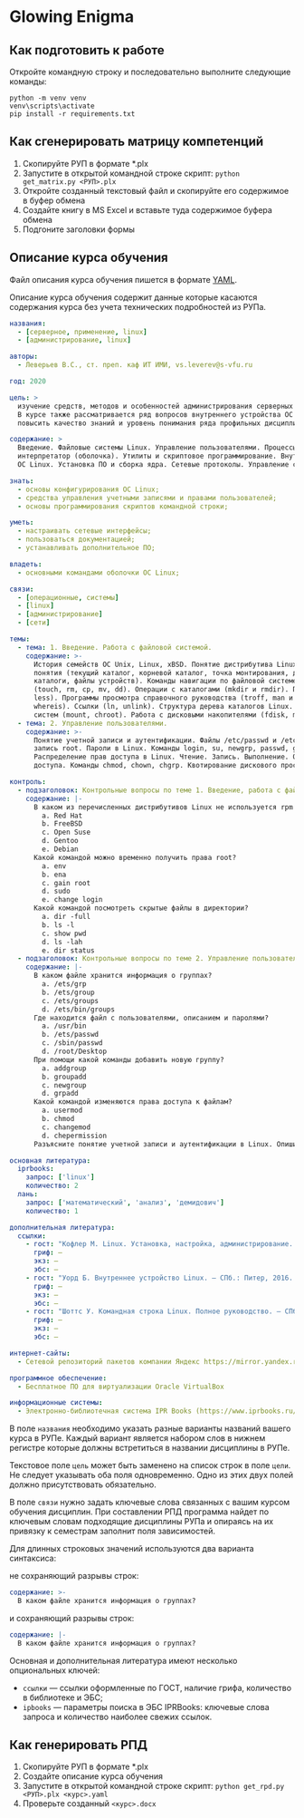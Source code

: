 # Glowing Enigma

## Как подготовить к работе

Откройте командную строку и последовательно выполните следующие команды:

```batch
python -m venv venv
venv\scripts\activate
pip install -r requirements.txt
```

## Как сгенерировать матрицу компетенций

1. Скопируйте РУП в формате *.plx
2. Запустите в открытой командной строке скрипт: `python get_matrix.py <РУП>.plx`
3. Откройте созданный текстовый файл и скопируйте его содержимое в буфер обмена
4. Создайте книгу в MS Excel и вставьте туда содержимое буфера обмена
5. Подгоните заголовки формы

## Описание курса обучения

Файл описания курса обучения пишется в формате [YAML](https://ru.wikipedia.org/wiki/YAML).

Описание курса обучения содержит данные которые касаются содержания курса без учета 
технических подробностей из РУПа.

```yaml
названия:
  - [серверное, применение, linux]
  - [администрирование, linux]

авторы:
  - Леверьев В.С., ст. преп. каф ИТ ИМИ, vs.leverev@s-vfu.ru

год: 2020

цель: >
  изучение средств, методов и особенностей администрирования серверных установок ОС Linux.
  В курсе также рассматривается ряд вопросов внутреннего устройства ОС Linux, позволяющих
  повысить качество знаний и уровень понимания ряда профильных дисциплин.

содержание: >
  Введение. Файловые системы Linux. Управление пользователями. Процессы. Командный
  интерпретатор (оболочка). Утилиты и скриптовое программирование. Внутреннее устройство
  ОС Linux. Установка ПО и сборка ядра. Сетевые протоколы. Управление сетью. Серверы.

знать:
  - основы конфигурирования ОС Linux;
  - средства управления учетными записями и правами пользователей;
  - основы программирования скриптов командной строки;

уметь:
  - настраивать сетевые интерфейсы;
  - пользоваться документацией;
  - устанавливать дополнительное ПО;

владеть:
  - основными командами оболочки ОС Linux;

связи:
  - [операционные, системы]
  - [linux]
  - [администрирование]
  - [сети]

темы:
  - тема: 1. Введение. Работа с файловой системой.
    содержание: >-
      История семейств ОС Unix, Linux, xBSD. Понятие дистрибутива Linux. Обзор популярных дистрибутивов Linux. Основные
      понятия (текущий каталог, корневой каталог, точка монтирования, домашний каталог). Типы файлов (обычные файлы,
      каталоги, файлы устройств). Команды навигации по файловой системе (cd, pushd, popd, pwd). Операции с файлами
      (touch, rm, cp, mv, dd). Операции с каталогами (mkdir и rmdir). Просмотр файлов (cat, dog, head, tail, more, 
      less). Программы просмотра справочного руководства (troff, man и info). Поиск файлов (find, locate, whatis, 
      whereis). Ссылки (ln, unlink). Структура дерева каталогов Linux. Типы файловых систем и монтирование файловых 
      систем (mount, chroot). Работа с дисковыми накопителями (fdisk, mkfs, fsck, badblocks).
  - тема: 2. Управление пользователями. 
    содержание: >-
      Понятие учетной записи и аутентификации. Файлы /etc/passwd и /etc/group, /etc/shadow и /etc/gshadow. Учетная 
      запись root. Пароли в Linux. Команды login, su, newgrp, passwd, gpasswd, chage, useradd, userdel, usermod. 
      Распределение прав доступа в Linux. Чтение. Запись. Выполнение. Особенности прав у каталогов. Назначение прав 
      доступа. Команды chmod, chown, chgrp. Квотирование дискового пространства (du, df, edquota, quota).

контроль:
  - подзаголовок: Контрольные вопросы по теме 1. Введение, работа с файловой системой 
    содержание: |-
      В каком из перечисленных дистрибутивов Linux не используется rpm или deb пакетный менеджер?
        a. Red Hat
        b. FreeBSD
        c. Open Suse
        d. Gentoo
        e. Debian
      Какой командой можно временно получить права root?
        a. env
        b. ena
        c. gain root
        d. sudo
        e. change login
      Какой командой посмотреть скрытые файлы в директории?
        a. dir -full
        b. ls -l
        c. show pwd
        d. ls -lah
        e. dir status
  - подзаголовок: Контрольные вопросы по теме 2. Управление пользователями
    содержание: |-
      В каком файле хранится информация о группах?
        a. /ets/grp
        b. /ets/group
        c. /ets/groups
        d. /ets/bin/groups
      Где находится файл с пользователями, описанием и паролями?
        a. /usr/bin
        b. /ets/passwd
        c. /sbin/passwd
        d. /root/Desktop
      При помощи какой команды добавить новую группу?
        a. addgroup
        b. groupadd
        c. newgroup
        d. grpadd
      Какой командой изменяются права доступа к файлам?
        a. usermod
        b. chmod
        c. changemod
        d. chepermission
      Разъясните понятие учетной записи и аутентификации в Linux. Опишите структуру записей файлах /etc/passwd и /etc/shadow.

основная литература:
  iprbooks:
    запрос: ['linux']
    количество: 2 
  лань:
    запрос: ['математический', 'анализ', 'демидович']
    количество: 1 

дополнительная литература:
  ссылки:
    - гост: "Кофлер М. Linux. Установка, настройка, администрирование. — СПб.: Питер, 2014. — 768 с."
      гриф: —
      экз: —
      эбс: —  
    - гост: "Уорд Б. Внутреннее устройство Linux. — СПб.: Питер, 2016. — 384 с."
      гриф: —
      экз: —
      эбс: —  
    - гост: "Шоттс У. Командная строка Linux. Полное руководство. — СПб. — Питер, 2017. — 480 с."
      гриф: —
      экз: —
      эбс: —  

интернет-сайты:
  - Сетевой репозиторий пакетов компании Яндекс https://mirror.yandex.ru/ 

программное обеспечение:
  - Бесплатное ПО для виртуализации Oracle VirtualBox

информационные системы:
  - Электронно-библиотечная система IPR Books (https://www.iprbooks.ru/)
```

В поле `названия` необходимо указать разные варианты названий вашего курса в РУПе. 
Каждый вариант является набором слов в нижнем регистре которые должны встретиться в названии дисциплины в РУПе.

Текстовое поле `цель` может быть заменено на список строк в поле `цели`. Не следует
указывать оба поля одновременно. Одно из этих двух полей должно
присутствовать обязательно.

В поле `связи` нужно задать ключевые слова связанных с вашим курсом обучения дисциплин.
При составлении РПД программа найдет по ключевым словам подходящие дисциплины РУПа и опираясь
на их привязку к семестрам заполнит поля зависимостей.

Для длинных строковых значений используются два варианта синтаксиса:

не сохраняющий разрывы строк: 
```yaml
содержание: >-
  В каком файле хранится информация о группах?
```
и сохраняющий разрывы строк:
```yaml
содержание: |-
  В каком файле хранится информация о группах?
```

Основная и дополнительная литература имеют несколько опциональных ключей:
- `ссылки` — ссылки оформленные по ГОСТ, наличие грифа, количество в библиотеке и ЭБС;
- `ipbooks` — параметры поиска в ЭБС IPRBooks: ключевые слова запроса и количество наиболее свежих ссылок.


## Как генерировать РПД

1. Скопируйте РУП в формате *.plx
2. Создайте описание курса обучения
3. Запустите в открытой командной строке скрипт: `python get_rpd.py <РУП>.plx <курс>.yaml`
4. Проверьте созданный `<курс>.docx`
